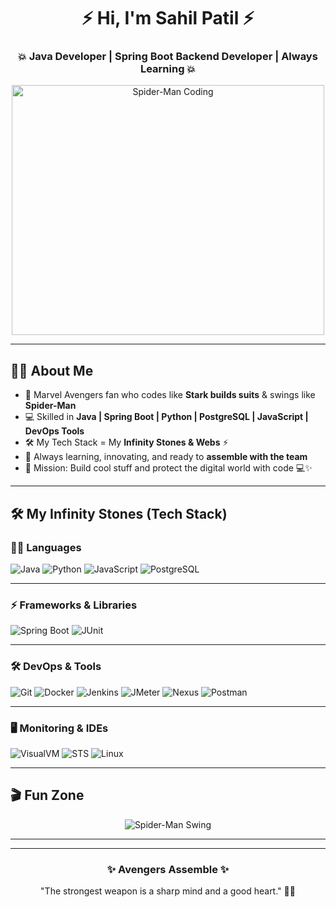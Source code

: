 <h1 align="center">⚡ Hi, I'm Sahil Patil ⚡</h1>
<h3 align="center">💥 Java Developer | Spring Boot Backend Developer | Always Learning 💥</h3>

<p align="center">
  <img src="https://github.com/iamsp7/test-repository/blob/main/tony%20stark%20ovaries%20GIF.gif" width="500" height="400" alt="Spider-Man Coding">
</p>

---

## 🦸‍♂️ About Me
- 🌟 Marvel Avengers fan who codes like **Stark builds suits** & swings like **Spider-Man**  
- 💻 Skilled in **Java | Spring Boot | Python | PostgreSQL | JavaScript | DevOps Tools**  
- 🛠️ My Tech Stack = My **Infinity Stones & Webs** ⚡  
- 🚀 Always learning, innovating, and ready to **assemble with the team**  
- 🎯 Mission: Build cool stuff and protect the digital world with code 💻✨  

---



## 🛠️ My Infinity Stones (Tech Stack)

<p align="center">

### 🧑‍💻 Languages  
![Java](https://img.shields.io/badge/Java-red?style=for-the-badge&logo=java)
![Python](https://img.shields.io/badge/Python-blue?style=for-the-badge&logo=python)
![JavaScript](https://img.shields.io/badge/JavaScript-yellow?style=for-the-badge&logo=javascript)
![PostgreSQL](https://img.shields.io/badge/PostgreSQL-316192?style=for-the-badge&logo=postgresql&logoColor=white)

---

### ⚡ Frameworks & Libraries  
![Spring Boot](https://img.shields.io/badge/Spring%20Boot-green?style=for-the-badge&logo=springboot)
![JUnit](https://img.shields.io/badge/JUnit-25A162?style=for-the-badge&logo=junit5&logoColor=white)

---

### 🛠️ DevOps & Tools  
![Git](https://img.shields.io/badge/Git-orange?style=for-the-badge&logo=git)
![Docker](https://img.shields.io/badge/Docker-2496ED?style=for-the-badge&logo=docker&logoColor=white)
![Jenkins](https://img.shields.io/badge/Jenkins-D24939?style=for-the-badge&logo=jenkins&logoColor=white)
![JMeter](https://img.shields.io/badge/Apache%20JMeter-D22128?style=for-the-badge&logo=apachejmeter&logoColor=white)
![Nexus](https://img.shields.io/badge/Nexus-1B1C1D?style=for-the-badge&logo=sonatype&logoColor=white)
![Postman](https://img.shields.io/badge/Postman-FF6C37?style=for-the-badge&logo=postman&logoColor=white)

---

### 🖥️ Monitoring & IDEs  
![VisualVM](https://img.shields.io/badge/VisualVM-FF6C00?style=for-the-badge&logo=java&logoColor=white)
![STS](https://img.shields.io/badge/Spring%20Tool%20Suite-6DB33F?style=for-the-badge&logo=spring&logoColor=white)
![Linux](https://img.shields.io/badge/Linux-black?style=for-the-badge&logo=linux)

</p>


---

## 🎬 Fun Zone

<p align="center">
  <img src="https://github.com/iamsp7/test-repository/blob/main/The%20End.gif"="250" alt="Spider-Man Swing">

</p>

---


---

<h3 align="center">✨ Avengers Assemble ✨</h3>
<p align="center">"The strongest weapon is a sharp mind and a good heart." 🦸‍♂️</p>
